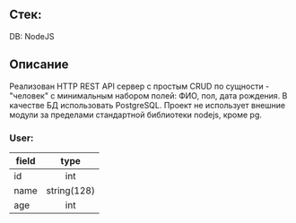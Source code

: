 ## Стек:
DB: NodeJS

## Описание

Реализован HTTP REST API сервер c простым CRUD по сущности - "человек" с минимальным набором полей: ФИО, пол, дата рождения. В качестве БД использовать PostgreSQL. Проект не использует внешние модули за пределами стандартной библиотеки nodejs, кроме pg.

### **User:**

| field         | type        |
| ------------- |:-----------:|
| id            | int         |
| name          | string(128) |
| age           | int         | 




